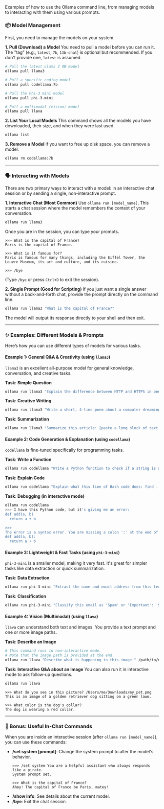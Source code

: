 Examples of how to use the Ollama command line, from managing models to interacting with them using various prompts.

### 📦 Model Management

First, you need to manage the models on your system.

**1. Pull (Download) a Model**
You need to pull a model before you can run it. The "tag" (e.g., `latest`, `7b`, `13b-chat`) is optional but recommended. If you don't provide one, `latest` is assumed.

```bash
# Pull the latest Llama 3 8B model
ollama pull llama3

# Pull a specific coding model
ollama pull codellama:7b

# Pull the Phi-3 mini model
ollama pull phi-3-mini

# Pull a multimodal (vision) model
ollama pull llava
```

**2. List Your Local Models**
This command shows all the models you have downloaded, their size, and when they were last used.

```bash
ollama list
```

**3. Remove a Model**
If you want to free up disk space, you can remove a model.

```bash
ollama rm codellama:7b
```

-----

### 🗣️ Interacting with Models

There are two primary ways to interact with a model: in an interactive chat session or by sending a single, non-interactive prompt.

**1. Interactive Chat (Most Common)**
Use `ollama run [model_name]`. This starts a chat session where the model remembers the context of your conversation.

```bash
ollama run llama3
```

Once you are in the session, you can type your prompts.

```
>>> What is the capital of France?
Paris is the capital of France.

>>> What is it famous for?
Paris is famous for many things, including the Eiffel Tower, the Louvre Museum, its art and culture, and its cuisine.

>>> /bye
```

(Type `/bye` or press `Ctrl+D` to exit the session).

**2. Single Prompt (Good for Scripting)**
If you just want a single answer without a back-and-forth chat, provide the prompt directly on the command line.

```bash
ollama run llama3 "What is the capital of France?"
```

The model will output its response directly to your shell and then exit.

-----

### ✨ Examples: Different Models & Prompts

Here’s how you can use different types of models for various tasks.

#### Example 1: General Q\&A & Creativity (using `llama3`)

`llama3` is an excellent all-purpose model for general knowledge, conversation, and creative tasks.

**Task: Simple Question**

```bash
ollama run llama3 "Explain the difference between HTTP and HTTPS in one paragraph."
```

**Task: Creative Writing**

```bash
ollama run llama3 "Write a short, 4-line poem about a computer dreaming."
```

**Task: Summarization**

```bash
ollama run llama3 "Summarize this article: [paste a long block of text here]"
```

#### Example 2: Code Generation & Explanation (using `codellama`)

`codellama` is fine-tuned specifically for programming tasks.

**Task: Write a Function**

```bash
ollama run codellama "Write a Python function to check if a string is a palindrome."
```

**Task: Explain Code**

```bash
ollama run codellama "Explain what this line of Bash code does: find . -name '*.txt' -delete"
```

**Task: Debugging (in interactive mode)**

```bash
ollama run codellama
>>> I have this Python code, but it's giving me an error:
def add(a, b)
  return a + b

>>>
The error is a syntax error. You are missing a colon ':' at the end of your function definition. It should be:
def add(a, b):
  return a + b
```

#### Example 3: Lightweight & Fast Tasks (using `phi-3-mini`)

`phi-3-mini` is a smaller model, making it very fast. It's great for simpler tasks like data extraction or quick summarization.

**Task: Data Extraction**

```bash
ollama run phi-3-mini "Extract the name and email address from this text: 'The user, John Doe, can be reached at john.doe@example.com for further questions.'"
```

**Task: Classification**

```bash
ollama run phi-3-mini "Classify this email as 'Spam' or 'Important': 'Subject: You've won! Click here to claim your prize!'"
```

#### Example 4: Vision (Multimodal) (using `llava`)

`llava` can understand both text and images. You provide a text prompt and one or more image paths.

**Task: Describe an Image**

```bash
# This command runs in non-interactive mode.
# Note that the image path is provided at the end.
ollama run llava "Describe what is happening in this image." /path/to/my-image.jpg
```

**Task: Interactive Q\&A about an Image**
You can also run it in interactive mode to ask follow-up questions.

```bash
ollama run llava
```

```
>>> What do you see in this picture? /Users/me/Downloads/my_pet.png
This is an image of a golden retriever dog sitting on a green lawn.

>>> What color is the dog's collar?
The dog is wearing a red collar.
```

-----

### 🚀 Bonus: Useful In-Chat Commands

When you are inside an interactive session (after `ollama run [model_name]`), you can use these commands:

  * **/set system [prompt]**: Change the system prompt to alter the model's behavior.
    ```
    >>> /set system You are a helpful assistant who always responds like a pirate.
    System prompt set.

    >>> What is the capital of France?
    Ahoy! The capital of France be Paris, matey!
    ```
  * **/show info**: See details about the current model.
  * **/bye**: Exit the chat session.
